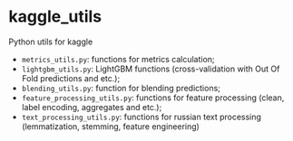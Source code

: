 # kaggle_utils
Python utils for kaggle

- `metrics_utils.py`: functions for metrics calculation;
- `lightgbm_utils.py`: LightGBM functions (cross-validation with Out Of Fold predictions and etc.);
- `blending_utils.py`: function for blending predictions;
- `feature_processing_utils.py`: functions for feature processing (clean, label encoding, aggregates and etc.);
- `text_processing_utils.py`: functions for russian text processing (lemmatization, stemming, feature engineering)
